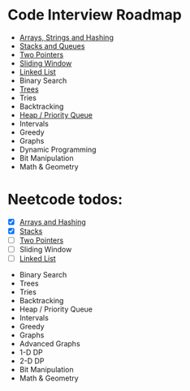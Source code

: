 # Code Interview Roadmap

- [Arrays, Strings and Hashing](./ArraysStringsHashing.md)
- [Stacks and Queues](./StackQueue.md)
- [Two Pointers](./TwoPointers.md)
- [Sliding Window](./SlidingWindow.md)
- [Linked List](./LinkedList.md)
- Binary Search
- [Trees](./Trees.md)
- Tries
- Backtracking
- [Heap / Priority Queue](./PriorityQueue.md)
- Intervals
- Greedy
- Graphs
- Dynamic Programming
- Bit Manipulation
- Math & Geometry

# Neetcode todos:

- [x] [Arrays and Hashing](./ArraysStringsHashing.md)
- [x] [Stacks](./StackQueue.md)
- [ ] [Two Pointers](./TwoPointers.md)
- [ ] Sliding Window
- [ ] [Linked List](./LinkedList.md)
- Binary Search
- Trees
- Tries
- Backtracking
- Heap / Priority Queue
- Intervals
- Greedy
- Graphs
- Advanced Graphs
- 1-D DP
- 2-D DP
- Bit Manipulation
- Math & Geometry
